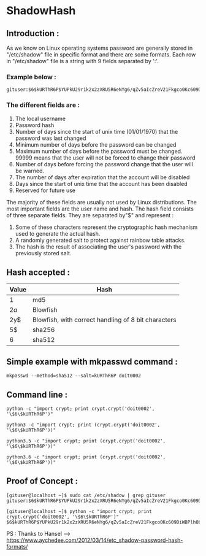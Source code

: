 # ShadowHash

## Introduction :

As we know on Linux operating systems password are generally stored in "/etc/shadow" file in specific format and there are some formats.
Each row in "/etc/shadow" file is a string with 9 fields separated by ':'.

### Example below :

```console
gituser:$6$kURThR6P$YUPkU29r1k2x2zXRU5R6eNYg6/qZv5aIcZreV21Fkgco0Kc609DiWBPlhObrKKqbO9dsU.MrqgpvP0WGU63IV1:17354:0:99999:7:::
```

### The different fields are :

1. The local username
2. Password hash
3. Number of days since the start of unix time (01/01/1970) that the password was last changed
4. Minimum number of days before the password can be changed
5. Maximum number of days before the password must be changed. 99999 means that the user will not be forced to change their password
6. Number of days before forcing the password change that the user will be warned.
7. The number of days after expiration that the account will be disabled
8. Days since the start of unix time that the account has been disabled
9. Reserved for future use

The majority of these fields are usually not used by Linux distributions. The most important fields are the user name and hash. The hash field consists of three separate fields. They are separated by"$" and represent :

1. Some of these characters represent the cryptographic hash mechanism used to generate the actual hash.
2. A randomly generated salt to protect against rainbow table attacks.
3. The hash is the result of associating the user's password with the previously stored salt.


## Hash accepted :
| Value | Hash|
-----|-----
$1$ | md5 
$2a$ | Blowfish
2y$ | Blowfish, with correct handling of 8 bit characters
5$ | sha256
$6$ | sha512


## Simple example with mkpasswd command :

```console
mkpasswd --method=sha512 --salt=kURThR6P doit0002
```

## Command line :

```console
python -c "import crypt; print crypt.crypt('doit0002', '\$6\$kURThR6P')"
```

```console
python3 -c "import crypt; print (crypt.crypt('doit0002', '\$6\$kURThR6P'))"
```

```console
python3.5 -c "import crypt; print (crypt.crypt('doit0002', '\$6\$kURThR6P'))"
```

```console
python3.6 -c "import crypt; print (crypt.crypt('doit0002', '\$6\$kURThR6P'))"
```

## Proof of Concept :

```console
[gituser@localhost ~]$ sudo cat /etc/shadow | grep gituser
gituser:$6$kURThR6P$YUPkU29r1k2x2zXRU5R6eNYg6/qZv5aIcZreV21Fkgco0Kc609DiWBPlhObrKKqbO9dsU.MrqgpvP0WGU63IV1:17354:0:99999:7:::
```

```console
[gituser@localhost ~]$ python -c "import crypt; print crypt.crypt('doit0002', '\$6\$kURThR6P')"
$6$kURThR6P$YUPkU29r1k2x2zXRU5R6eNYg6/qZv5aIcZreV21Fkgco0Kc609DiWBPlhObrKKqbO9dsU.MrqgpvP0WGU63IV1
```

PS : Thanks to Hansel --> https://www.aychedee.com/2012/03/14/etc_shadow-password-hash-formats/
